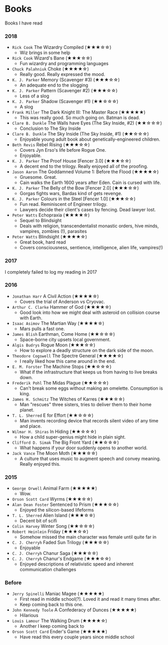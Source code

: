 # Books
Books I have read

### 2018

* `Rick Cook` The Wizardry Compiled (★★★☆☆)
    * Wiz brings in some help
* `Rick Cook` Wizard's Bane (★★★☆☆)
    * Fun wizardry and programming languages
* `Chuck Palahniuk` Choke (★★★★☆)
    * Really good. Really expressed the mood.
* `K. J. Parker` Memory (Scavenger #3) (★★★☆☆)
    * An adequate end to the slogging
* `K. J. Parker` Pattern (Scavenger #2) (★★★☆☆)
    * Less of a slog
* `K. J. Parker` Shadow (Scavenger #1) (★★☆☆☆)
    * A slog
* `Frank Miller` The Dark Knight III: The Master Race (★★★★★)
    * This was really good. So much going on. Batman is dead.
* `Clare B. Dunkle` The Walls have Eyes (The Sky Inside, #2) (★★☆☆☆)
    * Conclusion to The Sky Inside
* `Clare B. Dunkle` The Sky Inside (The Sky Inside, #1) (★★☆☆☆)
    * Enjoyable young adult book about genetically-engineered children.
* `Beth Revis` Rebel Rising (★★★☆☆)
    * Covers Jyn Erso's life before Rogue One.
    * Enjoyable.
* `K. J. Parker` The Proof House [Fencer 3.0] (★★★☆☆)
    * A decent end to the trilogy. Really enjoyed all of the proofing.
* `Jason Aaron` The Goddamned Volume 1: Before the Flood (★★★★☆)
    * Gruesome. Great.
    * Cain walks the Earth 1600 years after Eden. Cain is cursed with life.
* `K. J. Parker` The Belly of the Bow [Fencer 2.0] (★★★☆☆)
    * Gorgas fights wars, Bardas kind of gets revenge.
* `K. J. Parker` Colours in the Steel [Fencer 1.0] (★★★☆☆)
    * Fun read. Reminiscent of Engineer trilogy.
    * Lawyers decide their client's cases by fencing. Dead lawyer lost.
* `Peter Watts` Echopraxia (★★★★☆)
    * Sequel to Blindsight
    * Deals with religion, transcendentalist monastic orders, hive minds, vampires, zombies (!), parasites
* `Peter Watts` Blindsight (★★★★☆)
    * Great book, hard read
    * Covers consciousness, sentience, intelligence, alien life, vampires(!)

### 2017
I completely failed to log my reading in 2017

### 2016

* `Jonathan Harr` A Civil Action (★★★★☆)
    * Covers the trial of Anderson vs Cryovac.
* `Arthur C. Clarke` Hammer of God (★★★★☆)
    * Good look into how we might deal with asteroid on collision course with Earth.
* `Isaac Asimov` The Martian Way (★★★★☆)
    * Mars pulls a fast one.
* `James Blish` Earthman, Come Home (★★☆☆☆)
    * Space-borne city upsets local government.
* `Algis Budrys` Rogue Moon (★★★☆☆)
    * How to explore a deadly structure on the dark side of the moon.
* `Theodore Cogswell` The Spectre General (★★★★☆)
    * I really liked how this came around in the end.
* `E. M. Forster` The Machine Stops (★★☆☆☆)
    * What if the infrastructure that keeps us from having to live breaks down.
* `Frederik Pohl` The Midas Plague (★★☆☆☆)
    * Can't break some eggs without making an omelette. Consumption is king.
* `James H. Schmitz` The Witches of Karres (★★★☆☆)
    * Man "rescues" three sisters, tries to deliver them to their home planet.
* `T. L. Sherred` E for Effort (★★☆☆☆)
    * Man invents recording device that records silent video of any time and place.
* `Wilmar H. Shiras` In Hiding (★★☆☆☆)
    * How a child super-genius might hide in plain sight.
* `Clifford D. Simak` The Big Front Yard (★★☆☆☆)
    * What happens if your door suddenly opens to another world.
* `Jack Vance` The Moon Moth (★★★☆☆)
    * A culture that uses music to augment speech and convey meaning. Really enjoyed this.

### 2015

* `George Orwell` Animal Farm (★★★★★)
    * Wow.
* `Orson Scott Card` Wyrms (★★★☆☆)
* `Alan Dean Foster` Sentenced to Prism (★★★☆☆)
    * Enjoyed the silicon-based lifeforms
* `T. L. Sherred` Alien Island (★★★☆☆)
    * Decent bit of scifi
* `Colin Harvey` Winter Song (★★☆☆☆)
* `Robert Heinlein` Friday (★★★☆☆)
    * Somehow missed the main character was female until quite far in
* `C. J. Cherryh` Faded Sun Trilogy (★★★☆☆)
    * Enjoyable
* `C. J. Cherryh` Chanur Saga (★★★☆☆)
* `C. J. Cherryh` Chanur's Endgame (★★★☆☆)
    * Enjoyed descriptions of relativistic speed and inherent communication challenges

### Before

* `Jerry Spinelli` Maniac Magee (★★★★★)
    * First read in middle school(?). Loved it and read it many times after.
    * Keep coming back to this one.
* `John Kennedy Toole` A Confederacy of Dunces (★★★★★)
    * Hilarious
* `Louis Lamour` The Walking Drum (★★★★☆)
    * Another I keep coming back to
* `Orson Scott Card` Ender's Game (★★★★★)
    * Have read this every couple years since middle school

